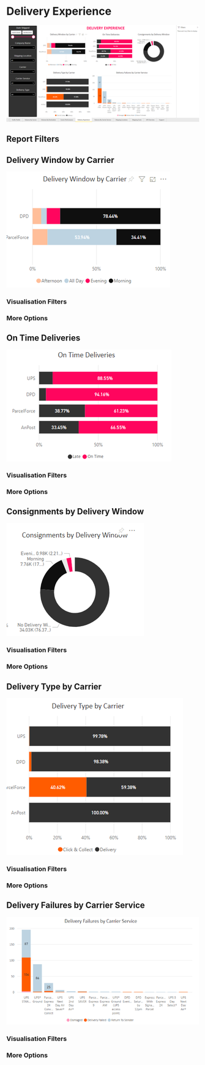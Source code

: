 # Delivery Experience

<a href="../images/reports/experience.png" target="_blank">
    <img src="../images/reports/experience.png"/>
</a>

## Report Filters

## Delivery Window by Carrier

<a href="../images/reports/experience-window.png" target="_blank">
    <img src="../images/reports/experience-window.png"/>
</a>

### Visualisation Filters

### More Options

## On Time Deliveries

<a href="../images/reports/experience-on-time.png" target="_blank">
    <img src="../images/reports/experience-on-time.png"/>
</a>

### Visualisation Filters

### More Options

## Consignments by Delivery Window

<a href="../images/reports/experience-delivery-window.png" target="_blank">
    <img src="../images/reports/experience-delivery-window.png"/>
</a>

### Visualisation Filters

### More Options

## Delivery Type by Carrier

<a href="../images/reports/experience-type-by-carrier.png" target="_blank">
    <img src="../images/reports/experience-type-by-carrier.png"/>
</a>

### Visualisation Filters

### More Options

## Delivery Failures by Carrier Service

<a href="../images/reports/experience-failures-service.png" target="_blank">
    <img src="../images/reports/experience-failures-service.png"/>
</a>

### Visualisation Filters

### More Options